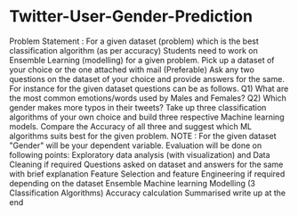 # Twitter-User-Gender-Prediction
Problem Statement : For a given dataset (problem) which is the best classification algorithm (as per accuracy) Students need to work on Ensemble Learning (modelling) for a given problem. Pick up a dataset of your choice or the one attached with mail (Preferable) Ask any two questions on the dataset of your choice and provide answers for the same. For instance for the given dataset questions can be as follows.  Q1) What are the most common emotions/words used by Males and Females? Q2) Which gender makes more typos in their tweets?  Take up three classification algorithms of your own choice and build three respective Machine learning models. Compare the Accuracy of all three and suggest which ML algorithms suits best for the given problem.  NOTE : For the given dataset "Gender" will be your dependent variable.  Evaluation will be done on following points:  Exploratory data analysis (with visualization) and Data Cleaning if required Questions asked on dataset and answers for the same with brief explanation Feature Selection and feature Engineering if required depending on the dataset Ensemble Machine learning Modelling (3 Classification Algorithms) Accuracy calculation Summarised write up at the end
